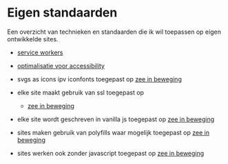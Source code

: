 # Eigen standaarden

Een overzicht van technieken en standaarden die ik wil toepassen op eigen ontwikkelde sites.

* [service workers](https://justmarkup.com/log/2016/10/enhancing-a-comment-form/)
* [optimalisatie voor accessibility](https://shop.smashingmagazine.com/products/apps-for-all)

* svgs as icons ipv iconfonts
toegepast op [zee in beweging](https://zeeinbeweging.nl/)

* elke site maakt gebruik van ssl
toegepast op 
    * [zee in beweging](https://zeeinbeweging.nl/)

* elke site wordt geschreven in vanilla js
toegepast op [zee in beweging](https://zeeinbeweging.nl/)

* sites maken gebruik van polyfills waar mogelijk
toegepast op [zee in beweging](https://zeeinbeweging.nl/)

* sites werken ook zonder javascript
toegepast op [zee in beweging](https://zeeinbeweging.nl/)

